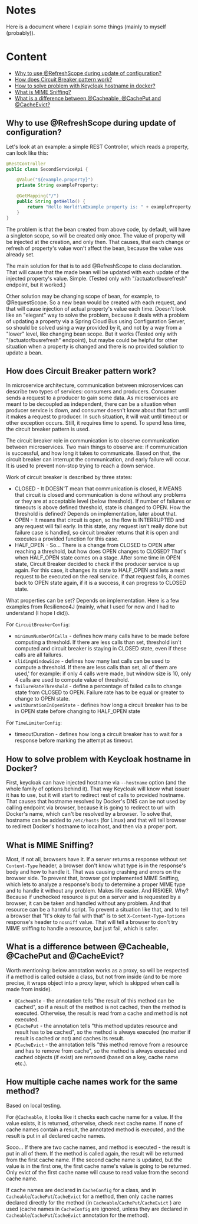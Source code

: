 # Notes

Here is a document where I explain some things (mainly to myself (probably)).

# Content

 - [Why to use @RefreshScope during update of configuration?](#why-to-use-refreshscope-during-update-of-configuration)
 - [How does Circuit Breaker pattern work?](#how-does-circuit-breaker-pattern-work)
 - [How to solve problem with Keycloak hostname in docker?](#how-to-solve-problem-with-keycloak-hostname-in-docker)
 - [What is MIME Sniffing?](#what-is-mime-sniffing)
 - [What is a difference between @Cacheable, @CachePut and @CacheEvict?](#what-is-a-difference-between-cacheable-cacheput-and-cacheevict)

## Why to use @RefreshScope during update of configuration?

Let's look at an example: a simple REST Controller, which reads a property, can look like this:

```java
@RestController
public class SecondServiceApi {

    @Value("${example.property}")
    private String exampleProperty;

    @GetMapping("/")
    public String getHello() {
        return "Hello World!\nExample property is: " + exampleProperty;
    }
}
```

The problem is that the bean created from above code, by default, will have a singleton scope, so will be created only once. 
The value of property will be injected at the creation, and only then. That causes, that each change or refresh of property's value
won't affect the bean, because the value was already set.

The main solution for that is to add @RefreshScope to class declaration. That will cause that the made bean will be updated with
each update of the injected property's value. Simple. (Tested only with "/actuator/busrefresh" endpoint, but it worked.)

Other solution may be changing scope of bean, for example, to @RequestScope. So a new bean would be created with each request, and
that will cause injection of actual property's value each time. Doesn't look like an "elegant" way to solve the problem, because
it deals with a problem of updating a property via a Spring Cloud Bus using Configuration Server, so should be solved using
a way provided by it, and not by a way from a "lower" level, like changing bean scope. But it works (Tested only with "/actuator/busrefresh" 
endpoint), but maybe could be helpful for other situation when a property is changed and there is no provided solution to update 
a bean.

## How does Circuit Breaker pattern work?

In microservice architecture, communication between microservices can describe two types of services: consumers and producers. 
Consumer sends a request to a producer to gain some data. As microservices are meant to be decoupled as independent, there can be
a situation when producer service is down, and consumer doesn't know about that fact until it makes a request to producer. In such
situation, it will wait until timeout or other exception occurs. Still, it requires time to spend. To spend less time, the circuit
breaker pattern is used.

The circuit breaker role in communication is to observe communication between microservices. Two main things to observe are: if 
communication is successful, and how long it takes to communicate. Based on that, the circuit breaker can interrupt the communication,
and early failure will occur. It is used to prevent non-stop trying to reach a down service.

Work of circuit breaker is described by three states:
- CLOSED - It DOESN'T mean that communication is closed, it MEANS that circuit is closed and communication is done without any problems
or they are at acceptable level (below threshold). If number of failures or timeouts is above defined threshold, state is changed to OPEN.
How the threshold is defined? Depends on implementation, later about that.
- OPEN - It means that circuit is open, so the flow is INTERRUPTED and any request will fail early. In this state, any request isn't really
done but failure case is handled, so circuit breaker returns that it is open and executes a provided function for this case.
- HALF_OPEN - So... There is a change from CLOSED to OPEN after reaching a threshold, but how does OPEN changes to CLOSED? That's when 
HALF_OPEN state comes on a stage. After some time in OPEN state, Circuit Breaker decided to check if the producer service is up again.
For this case, it changes its state to HALF_OPEN and lets a next request to be executed on the real service. If that request fails, it comes
back to OPEN state again, if it is a success, it can progress to CLOSED state.

What properties can be set? Depends on implementation. Here is a few examples from Resilience4J (mainly, what I used for now and I had to understand (I hope I did)).

For `CircuitBreakerConfig`:
- `minimumNumberOfCalls` - defines how many calls have to be made before computing a threshold. If there are less calls than set, threshold
isn't computed and circuit breaker is staying in CLOSED state, even if these calls are all failures.
- `slidingWindowSize` - defines how many last calls can be used to compute a threshold. If there are less calls than set, all of them are used,'
for example: if only 4 calls were made, but window size is 10, only 4 calls are used to compute value of threshold.
- `failureRateThreshold` - define a percentage of failed calls to change state from CLOSED to OPEN. Failure rate has to be equal or greater to change
to OPEN state.
- `waitDurationInOpenState` - defines how long a circuit breaker has to be in OPEN state before changing to HALF_OPEN state

For `TimeLimiterConfig`:
- timeoutDuration - defines how long a circuit breaker has to wait for a response before marking the attempt as timeout. 

## How to solve problem with Keycloak hostname in Docker?

First, keycloak can have injected hostname via `--hostname` option (and the whole family of options behind it). That way
Keycloak will know what issuer it has to use, but it will start to redirect rest of calls to provided hostname. That causes
that hostname resolved by Docker's DNS can be not used by calling endpoint via browser, because it is going to redirect to
url with Docker's name, which can't be resolved by a browser. To solve that, hostname can be added to `/etc/hosts` (for Linux) 
and that will tell browser to redirect Docker's hostname to localhost, and then via a proper port.

## What is MIME Sniffing?

Most, if not all, browsers have it. If a server returns a response without set `Content-Type` header, a browser don't know
what type is in the response's body and how to handle it. That was causing crashing and errors on the browser side. To
prevent that, browser got implemented MIME Sniffing, which lets to analyze a response's body to determine a proper MIME
type and to handle it without any problem. Makes life easier. And RISKIER. Why? Because if unchecked resource is put on
a server and is requested by a browser, it can be taken and handled without any problem. And that resource can be a harmful
script. To prevent a situation like that, and to tell a browser that "It's okay to fail with that" is to set 
`X-Content-Type-Options` response's header to `nosniff` value. That will tell a browser to don't try MIME sniffing to handle
a resource, but just fail, which is safer.

## What is a difference between @Cacheable, @CachePut and @CacheEvict?

Worth mentioning: below annotation works as a proxy, so will be respected if a method is called outside a class, but not
from inside (and to be more precise, it wraps object into a proxy layer, which is skipped when call is made from inside).

- `@Cacheable` - the annotation tells "the result of this method can be cached", so if a result of the method is not cached,
then the method is executed. Otherwise, the result is read from a cache and method is not executed. 
- `@CachePut` - the annotation tells "this method updates resource and result has to be cached", so the method is always 
executed (no matter if result is cached or not) and caches its result.
- `@CacheEvict` - the annotation tells "this method remove from a resource and has to remove from cache", so the method is
always executed and cached objects (if exist) are removed (based on a key, cache name etc.).

## How multiple cache names work for the same method?

Based on local testing.

For `@Cacheable`, it looks like it checks each cache name for a value. If the value exists, it is returned, otherwise,
check next cache name. If none of cache names contain a result, the annotated method is executed, and the result is put 
in all declared cache names.

Sooo... If there are two cache names, and method is executed - the result is put in all of them. If the method is called
again, the result will be returned from the first cache name. If the second cache name is updated, but the value is in 
the first one, the first cache name's value is going to be returned. Only evict of the first cache name will cause to read 
value from the second cache name.

If cache names are declared in `CacheConfig` for a class, and in `Cacheable`/`CachePut`/`CacheEvict` for a method, then
only cache names declared directly for the method (in `Cacheable`/`CachePut`/`CacheEvict` ) are used (cache names in
`CacheConfig` are ignored, unless they are declared in `Cacheable`/`CachePut`/`CacheEvict` annotation for the method).
